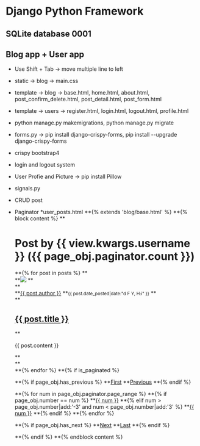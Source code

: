 # Django Python Framework
## SQLite database 0001
## Blog app + User app
 - Use Shift + Tab -> move multiple line to left
 - static -> blog -> main.css
 - template -> blog -> base.html, home.html, about.html, post_confirm_delete.html, post_detail.html, post_form.html
 - template -> users -> register.html, login.html, logout.html, profile.html
 - python manage.py makemigrations, python manage.py migrate
 - forms.py -> pip install django-crispy-forms, pip install --upgrade django-crispy-forms
 - crispy bootstrap4
 - login and logout system
 - User Profie and Picture -> pip install Pillow
 - signals.py
 - CRUD post
 - Paginator
 *user_posts.html
**{% extends 'blog/base.html' %}
**{% block content %}
  **<h1 class="mb-3">Post by {{ view.kwargs.username }} ({{ page_obj.paginator.count }})</h1>
    **{% for post in posts %}
      **<article class="media content-section">
        **<img class="rounded-circle article-img" src="{{ post.author.profile.image.url }}">
          **<div class="media-body">
            **<div class="article-metadata">
              **<a class="mr-2" href="{% url 'user-posts' post.author.username %}">{{ post.author }}</a>
              **<small class="text-muted">{{ post.date_posted|date:"d F Y, H:i" }}</small>
            **</div>
            **<h2><a class="article-title" href="{% url 'post-detail' post.id %}">{{ post.title }}</a></h2>
            **<p class="article-content">{{ post.content }}</p>
          **</div>
        **</article>
    **{% endfor %}
    **{% if is_paginated %}

      **{% if page_obj.has_previous %}
        **<a class="btn btn-outline-info mb-4" href="?page=1">First</a>
        **<a class="btn btn-outline-info mb-4" href="?page={{ page_obj.previous_page_number }}">Previous</a>
      **{% endif %}

      **{% for num in page_obj.paginator.page_range %}
        **{% if page_obj.number == num %}
          **<a class="btn btn-info mb-4" href="?page={{ num }}">{{ num }}</a>
        **{% elif num > page_obj.number|add:'-3' and num < page_obj.number|add:'3' %}
          **<a class="btn btn-outline-info mb-4" href="?page={{ num }}">{{ num }}</a>
        **{% endif %}
      **{% endfor %}

      **{% if page_obj.has_next %}
        **<a class="btn btn-outline-info mb-4" href="?page={{ page_obj.next_page_number }}">Next</a>
        **<a class="btn btn-outline-info mb-4" href="?page={{ page_obj.paginator.num_pages }}">Last</a>
      **{% endif %}

    **{% endif %} 
**{% endblock content %}
